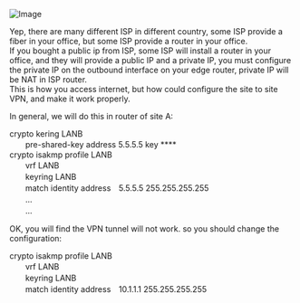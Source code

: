 ![Image](https://github.com/silence-kai/IPsecVPN/blob/master/L2L%20VPN%20problems/L2L%20VPN%20under%20the%20NAT.png)  


Yep, there are many different ISP in different country, some ISP provide a fiber in your office, but some ISP provide a router in your office.  
If you bought a public ip from ISP, some ISP will install a router in your office, and they will provide a public IP and a private IP, you must configure the private IP on the outbound interface on your edge router, private IP will be NAT in ISP router.  
This is how you access internet, but how could configure the site to site VPN, and make it work properly.  

In general, we will do this in router of site A:  

crypto kering LANB  
　　pre-shared-key address 5.5.5.5 key ****  
crypto isakmp profile LANB  
　　vrf LANB  
　　keyring LANB  
　　match identity address　5.5.5.5 255.255.255.255  
　　...  
　　...  
  
OK, you will find the VPN tunnel will not work. so you should change the configuration:  

crypto isakmp profile LANB  
　　vrf LANB  
　　keyring LANB  
　　match identity address　10.1.1.1 255.255.255.255 


